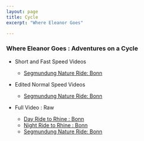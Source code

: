```yaml
---
layout: page
title: Cycle
excerpt: "Where Eleanor Goes"

---
```


### Where Eleanor Goes : Adventures on a Cycle


* Short and Fast Speed Videos
  * [Segmundung Nature Ride: Bonn](https://youtu.be/qIEqjtnMam0)

* Edited Normal Speed Videos
  * [Segmundung Nature Ride: Bonn](https://youtu.be/xl8ARd9ZjPs)


* Full Video : Raw 
  * [Day Ride to Rhine : Bonn](https://youtu.be/Sfi_27dliaE)
  * [Night Ride to Rhine : Bonn](https://youtu.be/LbWd6MsSA04)
  * [Segmundung Nature Ride: Bonn](https://youtu.be/LbWd6MsSA04)
